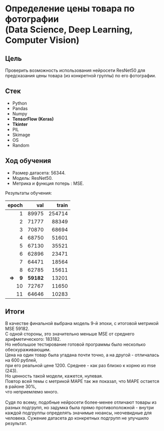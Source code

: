 # Определение цены товара по фотографии<br>(Data Science, Deep Learning, Computer Vision)

## Цель

Проверить возможность использования нейросети ResNet50 для предсказания цены товара (из конкретной группы) по его фотографии.

## Стек

* Python
* Pandas
* Numpy
* **TensorFlow (Keras)**
* **Tkinter**
* PIL
* Skimage
* OS
* Random

## Ход обучения

* Размер датасета: 56344.
* Модель: ResNet50.
* Метрика и функция потерь : MSE.

Результаты обучения:

|epoch|val|train|
|-:|-:|-:|
|1|89975|254714|
|2|71777|88349|
|3|70870|68694|
|4|68750|51601|
|5|67130|35521|
|6|62896|23471|
|7|64471|18564|
|8|62785|15611|
|**=> $~~$ 9**|**59182**|13201|
|10|72767|11650|
|11|64646|10283|

## Итоги

В качестве финальной выбрана модель 9-й эпохи, с итоговой метрикой MSE 59182.<br>
С одной стороны, это значительно меньше MSE от среднего арифметического: 183182.<br>
Но небольшое тестирование готовой программы было несколько обескураживающим.<br>
Цена на один товар была угадана почти точно, а на другой - отличалась на 600 рублей,<br>
при его реальной цене 1200. Среднее - как раз близко к корню из mse (243).<br>
Но ценность такой модели, кажется, нулевая.<br>
Повтор всей темы с метрикой MAPE так же показал, что MAPE остается в районе 30%,<br>
что неприемлемо много.<br><br>
Судя по всему, подобные нейросети более-менее отличают товары из разных подгрупп, но задумка была прямо противоположной - внутри каждой подгруппы определять значимые нюансы, неочевидные для человека. Сужение датасета до конкретных подгрупп не улучшило результат.
